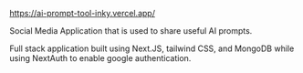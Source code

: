 https://ai-prompt-tool-inky.vercel.app/

Social Media Application that is used to share useful AI prompts.

Full stack application built using Next.JS, tailwind CSS, and MongoDB while using NextAuth to enable google authentication.

